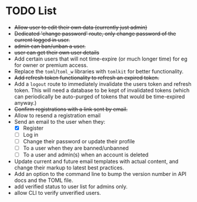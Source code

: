 # TODO List

- ~~Allow user to edit their own data (currently just admin)~~
- ~~Dedicated 'change password' route, only change password of the current logged
  in user.~~
- ~~admin can ban/unban a user.~~
- ~~user can get their own user details~~
- Add certain users that will not time-expire (or much longer time) for eg for
  owner or premium access.
- Replace the `toml`/`toml_w` libraries with `tomlkit` for better functionality.
- ~~Add refresh token functionality to refresh an expired token.~~
- Add a `logout` route to immediately invalidate the users token and refresh
  token. This will need a database to be kept of invalidated tokens (which can
  periodically be auto-purged of tokens that would be time-expired anyway.)
- ~~Confirm registrations with a link sent by email.~~
- Allow to resend a registration email
- Send an email to the user when they:
  - [x] Register
  - [ ] Log in
  - [ ] Change their password or update their profile
  - [ ] To a user when they are banned/unbanned
  - [ ] To a user and admin(s) when an account is deleted
- Update current and future email templates with actual content, and change
  their markup to latest best practices.
- Add an option to the command line to bump the version number in API docs and
  the TOML file.
- add verified status to user list for admins only.
- allow CLI to verify unverified users.
